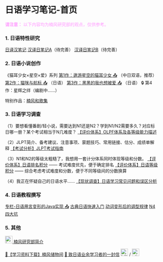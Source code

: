 # 日语学习笔记-首页

<font color=#ff99ff>**请注意：**
以下内容均为楠风研究部的观点，仅供参考。</font>

### 1. 日语特性研究
[日译汉笔记](https://notes.sjtu.edu.cn/s/RE3pY-35o)
[汉译日笔记A](https://notes.sjtu.edu.cn/s/wgoR274Ub)（待完善）
[汉译日笔记B](https://notes.sjtu.edu.cn/s/x8PpZHEpN)（待完善）


### 2. 日语小说创作
《猫耳少女×星空×爱》系列
[第1作：遨游星空的猫耳少女 :outbox_tray:](https://www.bilibili.com/read/readlist/rl832841) （中日双语，推荐）
[第2作：猫咪与航标 :outbox_tray:](https://www.bilibili.com/read/readlist/rl856973) （日语）
[第3作：黑黑的我也想被爱 :outbox_tray:](https://www.bilibili.com/read/readlist/rl881762) （日语）
:lock: 第4作：星辉之绊（编剧中……）

特别作品：[楠风和歌集](https://notes.sjtu.edu.cn/s/JDKo7TKdC)


### 3. 日语学习调查

（1）要想看懂番剧/轻小说，需要达到N1还是N2？学到N1/N2需要多久？对应标日哪一册？某个考试相当于N几难度？
[【评价体系】OLPF体系及各等级能力描述](https://notes.sjtu.edu.cn/s/_t8ClOr7b)

（2）JLPT简介、备考建议、注意事项、蒙题技巧、常用链接、估分、成绩单解释
[【考试分析】JLPT考试指南](https://notes.sjtu.edu.cn/s/xifK7Qhni)

（3）N1和N2的等级太粗糙了，我想用一套计分体系同时体现等级和分数。
[【评价体系】日语排名积分](https://notes.sjtu.edu.cn/s/maz3LIRs7) —— 考试难度优先，便于确定排名
[【评价体系】日语等级积分](https://notes.sjtu.edu.cn/s/XgV1t4KBJ) —— 综合考虑考试难度和分数，便于不同等级间的分数换算

（4）我正在怀疑自己的日语水平……
[【现状调查】日语学习常见问题和误区分析](https://notes.sjtu.edu.cn/s/KHlNfg9Sw)


### 4. 日语教程撰写
[专栏-日语用言变形的Java实现 :outbox_tray:](https://www.bilibili.com/read/readlist/rl876020)
[古典日语快速入门](https://notes.sjtu.edu.cn/s/smNtgxGPQ)
[动词变形后的调型规律](https://notes.sjtu.edu.cn/s/LT8vCddsk)
[N4四大坑](https://notes.sjtu.edu.cn/s/DGayJKAWy)

### 5. 其他
<a href="https://notes.sjtu.edu.cn/s/79qiYbtis">
 <img src="https://notes.sjtu.edu.cn/uploads/upload_229d89e80256c231d57ddff4886844b2.png" alt="krc" width="24"/> 楠风研究部简介
</a>

[:paperclip:【学习资料下载】楠风储物间](https://notes.sjtu.edu.cn/s/T9I2Vv7Zh)
[:incoming_envelope: 致日语业余学习者的一封信](https://notes.sjtu.edu.cn/s/qsW46usuN)
<a href="https://space.bilibili.com/3546632117291336"><img src="https://notes.sjtu.edu.cn/uploads/upload_652ed90d15c35fe87c7f0b2f2c17f455.png" alt="bilibili" width="24"/></a> / <a href="https://github.com/kusukaze"><img src="https://notes.sjtu.edu.cn/uploads/upload_475adc9228700716bfb367616dfa5a61.png" alt="github" width="24"/></a>
<!-- 注释内容 

-->